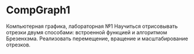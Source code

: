 # CompGraph1
Компьютерная графика, лабораторная №1
Научиться отрисовывать отрезки двумя способами: встроенной функцией и алгоритмом Брезенхэма. Реализовать перемещение, вращение и масштабирование отрезков.
